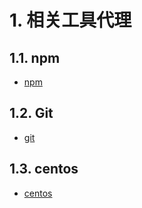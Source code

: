 # 1. 相关工具代理
## 1.1. npm
- [npm](notes/相关代理设置/npm/npm.md)

## 1.2. Git
- [git](notes/相关代理设置/Git/Git.md)

## 1.3. centos
- [centos](notes/相关代理设置/centos/centos.md)